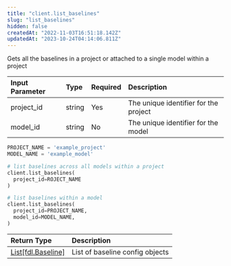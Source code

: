 ```yaml
---
title: "client.list_baselines"
slug: "list_baselines"
hidden: false
createdAt: "2022-11-03T16:51:18.142Z"
updatedAt: "2023-10-24T04:14:06.811Z"
---
```

Gets all the baselines in a project or attached to a single model within a project

| Input Parameter | Type   | Required | Description                           |
| :-------------- | :----- | :------- | :------------------------------------ |
| project_id      | string | Yes      | The unique identifier for the project |
| model_id        | string | No       | The unique identifier for the model   |

```python Usage
PROJECT_NAME = 'example_project'
MODEL_NAME = 'example_model'

# list baselines across all models within a project
client.list_baselines(
  project_id=ROJECT_NAME
)

# list baselines within a model
client.list_baselines(
  project_id=PROJECT_NAME,
  model_id=MODEL_NAME,
)
```

| Return Type                             | Description                     |
| :-------------------------------------- | :------------------------------ |
| [List\[fdl.Baseline\]](ref:fdlbaseline) | List of baseline config objects |
